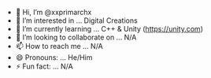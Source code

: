 - 👋 Hi, I’m @xxprimarchx
- 👀 I’m interested in ... Digital Creations
- 🌱 I’m currently learning ... C++ & Unity (https://unity.com)
- 💞️ I’m looking to collaborate on ... N/A
- 📫 How to reach me ... N/A
- 😄 Pronouns: ... He/Him
- ⚡ Fun fact: ... N/A

<!---
xxprimarchx/xxprimarchx is a ✨ special ✨ repository because its `README.md` (this file) appears on your GitHub profile.
You can click the Preview link to take a look at your changes.
--->
